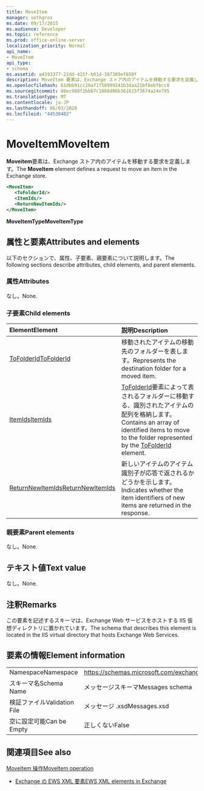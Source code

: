 ```yaml
---
title: MoveItem
manager: sethgros
ms.date: 09/17/2015
ms.audience: Developer
ms.topic: reference
ms.prod: office-online-server
localization_priority: Normal
api_name:
- MoveItem
api_type:
- schema
ms.assetid: a4593377-22dd-415f-b01d-387389ef650f
description: MoveItem 要素は、Exchange ストア内のアイテムを移動する要求を定義します。
ms.openlocfilehash: 61dbb91cc20a71f50999241b3daa21bf8ebfbcc8
ms.sourcegitcommit: 88ec988f2bb67c1866d06b361615f3674a24e795
ms.translationtype: MT
ms.contentlocale: ja-JP
ms.lasthandoff: 06/03/2020
ms.locfileid: "44530402"
---
```

# <a name="moveitem"></a><span data-ttu-id="015cc-103">MoveItem</span><span class="sxs-lookup"><span data-stu-id="015cc-103">MoveItem</span></span>

<span data-ttu-id="015cc-104">**Moveitem**要素は、Exchange ストア内のアイテムを移動する要求を定義します。</span><span class="sxs-lookup"><span data-stu-id="015cc-104">The **MoveItem** element defines a request to move an item in the Exchange store.</span></span> 
  
```XML
<MoveItem>
   <ToFolderId/>
   <ItemIds/>
   <ReturnNewItemIds/>
</MoveItem>
```

 <span data-ttu-id="015cc-105">**MoveItemType**</span><span class="sxs-lookup"><span data-stu-id="015cc-105">**MoveItemType**</span></span>
## <a name="attributes-and-elements"></a><span data-ttu-id="015cc-106">属性と要素</span><span class="sxs-lookup"><span data-stu-id="015cc-106">Attributes and elements</span></span>

<span data-ttu-id="015cc-107">以下のセクションで、属性、子要素、親要素について説明します。</span><span class="sxs-lookup"><span data-stu-id="015cc-107">The following sections describe attributes, child elements, and parent elements.</span></span>
  
### <a name="attributes"></a><span data-ttu-id="015cc-108">属性</span><span class="sxs-lookup"><span data-stu-id="015cc-108">Attributes</span></span>

<span data-ttu-id="015cc-109">なし。</span><span class="sxs-lookup"><span data-stu-id="015cc-109">None.</span></span>
  
### <a name="child-elements"></a><span data-ttu-id="015cc-110">子要素</span><span class="sxs-lookup"><span data-stu-id="015cc-110">Child elements</span></span>

|<span data-ttu-id="015cc-111">**Element**</span><span class="sxs-lookup"><span data-stu-id="015cc-111">**Element**</span></span>|<span data-ttu-id="015cc-112">**説明**</span><span class="sxs-lookup"><span data-stu-id="015cc-112">**Description**</span></span>|
|:-----|:-----|
|[<span data-ttu-id="015cc-113">ToFolderId</span><span class="sxs-lookup"><span data-stu-id="015cc-113">ToFolderId</span></span>](tofolderid.md) <br/> |<span data-ttu-id="015cc-114">移動されたアイテムの移動先のフォルダーを表します。</span><span class="sxs-lookup"><span data-stu-id="015cc-114">Represents the destination folder for a moved item.</span></span>  <br/> |
|[<span data-ttu-id="015cc-115">ItemIds</span><span class="sxs-lookup"><span data-stu-id="015cc-115">ItemIds</span></span>](itemids.md) <br/> |<span data-ttu-id="015cc-116">[ToFolderId](tofolderid.md)要素によって表されるフォルダーに移動する、識別されたアイテムの配列を格納します。</span><span class="sxs-lookup"><span data-stu-id="015cc-116">Contains an array of identified items to move to the folder represented by the [ToFolderId](tofolderid.md) element.</span></span>  <br/> |
|[<span data-ttu-id="015cc-117">ReturnNewItemIds</span><span class="sxs-lookup"><span data-stu-id="015cc-117">ReturnNewItemIds</span></span>](returnnewitemids.md) <br/> |<span data-ttu-id="015cc-118">新しいアイテムのアイテム識別子が応答で返されるかどうかを示します。</span><span class="sxs-lookup"><span data-stu-id="015cc-118">Indicates whether the item identifiers of new items are returned in the response.</span></span>  <br/> |
   
### <a name="parent-elements"></a><span data-ttu-id="015cc-119">親要素</span><span class="sxs-lookup"><span data-stu-id="015cc-119">Parent elements</span></span>

<span data-ttu-id="015cc-120">なし。</span><span class="sxs-lookup"><span data-stu-id="015cc-120">None.</span></span>
  
## <a name="text-value"></a><span data-ttu-id="015cc-121">テキスト値</span><span class="sxs-lookup"><span data-stu-id="015cc-121">Text value</span></span>

<span data-ttu-id="015cc-122">なし。</span><span class="sxs-lookup"><span data-stu-id="015cc-122">None.</span></span>
  
## <a name="remarks"></a><span data-ttu-id="015cc-123">注釈</span><span class="sxs-lookup"><span data-stu-id="015cc-123">Remarks</span></span>

<span data-ttu-id="015cc-124">この要素を記述するスキーマは、Exchange Web サービスをホストする IIS 仮想ディレクトリに置かれています。</span><span class="sxs-lookup"><span data-stu-id="015cc-124">The schema that describes this element is located in the IIS virtual directory that hosts Exchange Web Services.</span></span>
  
## <a name="element-information"></a><span data-ttu-id="015cc-125">要素の情報</span><span class="sxs-lookup"><span data-stu-id="015cc-125">Element information</span></span>

|||
|:-----|:-----|
|<span data-ttu-id="015cc-126">Namespace</span><span class="sxs-lookup"><span data-stu-id="015cc-126">Namespace</span></span>  <br/> |https://schemas.microsoft.com/exchange/services/2006/messages  <br/> |
|<span data-ttu-id="015cc-127">スキーマ名</span><span class="sxs-lookup"><span data-stu-id="015cc-127">Schema Name</span></span>  <br/> |<span data-ttu-id="015cc-128">メッセージスキーマ</span><span class="sxs-lookup"><span data-stu-id="015cc-128">Messages schema</span></span>  <br/> |
|<span data-ttu-id="015cc-129">検証ファイル</span><span class="sxs-lookup"><span data-stu-id="015cc-129">Validation File</span></span>  <br/> |<span data-ttu-id="015cc-130">メッセージ .xsd</span><span class="sxs-lookup"><span data-stu-id="015cc-130">Messages.xsd</span></span>  <br/> |
|<span data-ttu-id="015cc-131">空に設定可能</span><span class="sxs-lookup"><span data-stu-id="015cc-131">Can be Empty</span></span>  <br/> |<span data-ttu-id="015cc-132">正しくない</span><span class="sxs-lookup"><span data-stu-id="015cc-132">False</span></span>  <br/> |
   
## <a name="see-also"></a><span data-ttu-id="015cc-133">関連項目</span><span class="sxs-lookup"><span data-stu-id="015cc-133">See also</span></span>



[<span data-ttu-id="015cc-134">MoveItem 操作</span><span class="sxs-lookup"><span data-stu-id="015cc-134">MoveItem operation</span></span>](moveitem-operation.md)


- [<span data-ttu-id="015cc-135">Exchange の EWS XML 要素</span><span class="sxs-lookup"><span data-stu-id="015cc-135">EWS XML elements in Exchange</span></span>](ews-xml-elements-in-exchange.md)

